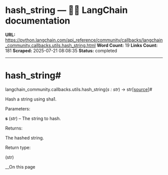 # hash_string — 🦜🔗 LangChain  documentation

**URL:** https://python.langchain.com/api_reference/community/callbacks/langchain_community.callbacks.utils.hash_string.html
**Word Count:** 19
**Links Count:** 181
**Scraped:** 2025-07-21 08:08:35
**Status:** completed

---

# hash\_string\#

langchain\_community.callbacks.utils.hash\_string\(_s : str_\) → str[\[source\]](https://python.langchain.com/api_reference/_modules/langchain_community/callbacks/utils.html#hash_string)\#     

Hash a string using sha1.

Parameters:     

**s** \(_str_\) – The string to hash.

Returns:     

The hashed string.

Return type:     

\(str\)

__On this page